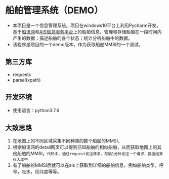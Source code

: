 # 船舶管理系统（DEMO） #
- 本项目是一个信息管理系统。项目在windows10平台上利用Pycharm开发，基于[船讯网](http://http://www.shipxy.com/)和[AIS信息服务平台](http://www.ais.msa.gov.cn/hsj/)上的船舶信息，管理和存储船舶在一段时间内产生的数据；描述船舶的各个状态；统计分析船舶中的数据。
- 该程序是项目的一个demo版本，作为获取船舶MMSI的一个测试。


## 第三方库 ##
- requests
- parsel(xpath)
## 开发环境 ##
- 使用语言：python3.7.6
## 大致思路 ##
1. 在地图上的不同区域采集不同种类的数个船舶的MMSI。
2. 根据船讯网的detail网页可以得到已知船舶的相似船舶，从而获取地图上的其他船舶的MMSI。`代码中，通过request发送请求，每隔1分钟发送一个请求，数据结果存入库中`
3. 有了船舶的MMSI后就可以在ais上获取到详细的船舶信息，例如船舶类型，呼号，吃水，经纬度等等。

